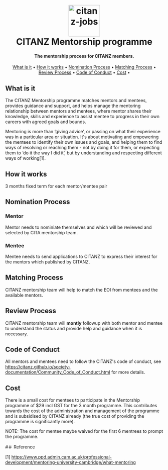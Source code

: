 <h1 align="center">
  <br>
  <a href="/"><img src="https://avatars3.githubusercontent.com/u/38709317?s=200&v=4" alt="citanz-jobs" width="100"></a>
  <br>
  CITANZ Mentorship programme
  <br>
</h1>

<h4 align="center">The mentorship process for CITANZ members. </h4>


<p align="center">
  <a href="#what-is-it">What is it</a> •
  <a href="#how-it-works">How it works</a> •
  <a href="#nomination-process">Nomination Process</a> •
  <a href="#matching-process">Matching Process</a> •
  <a href="#review-process">Review Process</a> •
  <a href="#code-of-conduct">Code of Conduct</a> •
  <a href="#cost">Cost</a> •
</p>

## What is it
The CITANZ Mentorship programme matches mentors and mentees, provides guidance and support, and helps manage the mentoring relationship between mentors and mentees, where mentor shares their knowledge, skills and experience to assist mentee to progress in their own careers with agreed goals and bounds.

Mentoring is more than ‘giving advice’, or passing on what their experience was in a particular area or situation. It's about motivating and empowering the mentees to identify their own issues and goals, and helping them to find ways of resolving or reaching them - not by doing it for them, or expecting them to ‘do it the way I did it’, but by understanding and respecting different ways of working[1].

## How it works

3 months fixed term for each mentor/mentee pair

## Nomination Process

### Mentor

Mentor needs to nominiate themselves and which will be reviewed and selected by CITA mentorship team.

### Mentee

Mentee needs to send applications to CITANZ to express their interest for the mentors which published by CITANZ.

## Matching Process

CITANZ mentorship team will help to match the EOI from mentees and the available mentors.

## Review Process

CITANZ mentorship team will **montly** followup with both mentor and mentee to understand the status and provide help and guidance when it is necessary.

## Code of Conduct

All mentors and mentees need to follow the CITANZ's code of conduct, see https://citanz.github.io/society-documentation/Community_Code_of_Conduct.html for more details.

## Cost

There is a small cost for mentees to participate in the Mentorship programme of $29 incl GST for the 3 month programme. This contributes towards the cost of the administration and management of the programme and is subsidised by CITANZ already (the true cost of providing the programme is significantly more).

NOTE: The cost for mentee maybe waived for the first 6 mentrees to prompt the programme.

#＃ Reference

[1] https://www.ppd.admin.cam.ac.uk/professional-development/mentoring-university-cambridge/what-mentoring
